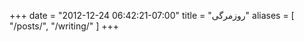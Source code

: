 +++
date = "2012-12-24 06:42:21-07:00"
title = "روزمرگی"
aliases = [
    "/posts/",
    "/writing/"
]
+++
